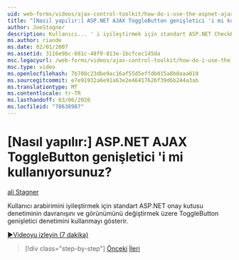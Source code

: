 ```yaml
---
uid: web-forms/videos/ajax-control-toolkit/how-do-i-use-the-aspnet-ajax-togglebutton-extender
title: "[Nasıl yapılır:] ASP.NET AJAX ToggleButton genişletici 'i mi kullanıyorsunuz? | Microsoft Docs"
author: JoeStagner
description: Kullanıcı... ' i iyileştirmek için standart ASP.NET CheckBox denetiminin davranışını ve görünümünü değiştirmek üzere ToggleButton genişletici denetimini kullanmayı gösterir.
ms.author: riande
ms.date: 02/01/2007
ms.assetid: 3116e9bc-681c-48f9-813e-1bcfcec145da
msc.legacyurl: /web-forms/videos/ajax-control-toolkit/how-do-i-use-the-aspnet-ajax-togglebutton-extender
msc.type: video
ms.openlocfilehash: 7b708c23dbe9ac16af55d5effdb015a8b0aaa010
ms.sourcegitcommit: e7e91932a6e91a63e2e46417626f39d6b244a3ab
ms.translationtype: MT
ms.contentlocale: tr-TR
ms.lasthandoff: 03/06/2020
ms.locfileid: "78638987"
---
```

# <a name="how-do-i-use-the-aspnet-ajax-togglebutton-extender"></a>[Nasıl yapılır:] ASP.NET AJAX ToggleButton genişletici 'i mi kullanıyorsunuz?

[ali Stagner](https://github.com/JoeStagner)

Kullanıcı arabirimini iyileştirmek için standart ASP.NET onay kutusu denetiminin davranışını ve görünümünü değiştirmek üzere ToggleButton genişletici denetimini kullanmayı gösterir.

[&#9654;Videoyu izleyin (7 dakika)](https://channel9.msdn.com/Blogs/ASP-NET-Site-Videos/how-do-i-use-the-aspnet-ajax-togglebutton-extender)

> [!div class="step-by-step"]
> [Önceki](how-do-i-use-the-aspnet-ajax-hovermenu-extender.md)
> [İleri](how-do-i-use-the-aspnet-ajax-dropshadow-extender.md)
